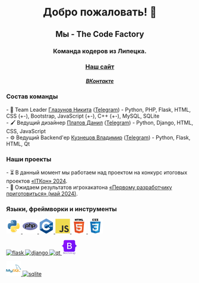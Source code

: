 <h1 align="center">Добро пожаловать! 👋</h1> 
<h2 align="center">Мы - The Code Factory</h2>
<h3 align="center">Команда кодеров из Липецка.</h3>

<h3 align="center"><a href="https://the-code-factory-team.github.io/">Наш сайт</a></h3>
<h5 align="center"><a href="https://vk.com/club225982291">ВКонтакте</a></h5>

<h3 align="left">Состав команды</h3>
- 🎩 Team Leader <a href="https://github.com/ERKYNIS">Глазунов Никита</a> (<a href="https://t.me/nekitbelkin">Telegram</a>) - Python, PHP, Flask, HTML, CSS (+-), Bootstrap, JavaScript (+-), C++ (+-), MySQL, SQLite
<br>- 🖌 Ведущий дизайнер <a href="https://github.com/Landik48">Платов Данил</a> (<a href="https://t.me/Landik_48">Telegram</a>) - Python, Django, HTML, CSS, JavaScript
<br>- ⚙️ Ведущий Backend'ер <a href="https://github.com/Vovan4ikYT">Кузнецов Владимир</a> (<a href="https://t.me/ZoV4uK">Telegram</a>) - Python, Flask, HTML, Qt

<h3 align="left">Наши проекты</h3>
- ⏳ В данный момент мы работаем над проектом на конкурс итоговых проектов <a href="https://github.com/the-code-factory-team/it-kon-2024">«ITКон» 2024</a>.
<br>- 🔮 Ожидаем результатов игрохакатона <a href="https://github.com/the-code-factory-team/first-developer-ready-may-2024">«Первому разработчику приготовиться» (май 2024)</a>.

<h3 align="left">Языки, фреймворки и инструменты</h3>
<p align="left">
  <a href="https://www.python.org" target="_blank" rel="noreferrer"> <img src="https://raw.githubusercontent.com/devicons/devicon/master/icons/python/python-original.svg" alt="python" width="40" height="40"/> </a>
  <a href="https://www.php.net" target="_blank" rel="noreferrer"> <img src="https://raw.githubusercontent.com/devicons/devicon/master/icons/php/php-original.svg" alt="php" width="40" height="40"/> </a>
  <a href="https://www.w3schools.com/cpp/" target="_blank" rel="noreferrer"> <img src="https://raw.githubusercontent.com/devicons/devicon/master/icons/cplusplus/cplusplus-original.svg" alt="cplusplus" width="40" height="40"/> </a>
  <a href="https://developer.mozilla.org/ru/docs/Web/JavaScript" target="_blank" rel="noreferrer"> <img src="https://raw.githubusercontent.com/devicons/devicon/master/icons/javascript/javascript-original.svg" alt="javascript" width="40" height="40"/> </a>
  <a href="https://www.w3.org/html/" target="_blank" rel="noreferrer"> <img src="https://raw.githubusercontent.com/devicons/devicon/master/icons/html5/html5-original-wordmark.svg" alt="html5" width="40" height="40"/> </a> 
  <a href="https://www.w3schools.com/css/" target="_blank" rel="noreferrer"> <img src="https://raw.githubusercontent.com/devicons/devicon/master/icons/css3/css3-original-wordmark.svg" alt="css3" width="40" height="40"/> </a> 
</p>
<p align="left">  
  <a href="https://flask.palletsprojects.com/" target="_blank" rel="noreferrer"> <img src="https://fantaso.github.io/images/skills-flask.png" alt="flask" width="100" height="40"/> </a>
  <a href="https://www.djangoproject.com/" target="_blank" rel="noreferrer"> <img src="https://cdn.worldvectorlogo.com/logos/django.svg" alt="django" width="40" height="40"/> </a>
  <a href="https://www.qt.io/" target="_blank" rel="noreferrer"> <img src="https://upload.wikimedia.org/wikipedia/commons/0/0b/Qt_logo_2016.svg" alt="qt" width="40" height="40"/> </a>
  <a href="https://getbootstrap.com" target="_blank" rel="noreferrer"> <img src="https://raw.githubusercontent.com/devicons/devicon/master/icons/bootstrap/bootstrap-original-wordmark.svg" alt="bootstrap" width="40" height="40"/> </a>
</p>
<p align="left">
  <a href="https://www.mysql.com/" target="_blank" rel="noreferrer"> <img src="https://raw.githubusercontent.com/devicons/devicon/master/icons/mysql/mysql-original-wordmark.svg" alt="mysql" width="40" height="40"/> </a> 
  <a href="https://www.sqlite.org/" target="_blank" rel="noreferrer"> <img src="https://www.vectorlogo.zone/logos/sqlite/sqlite-icon.svg" alt="sqlite" width="40" height="40"/> </a>
</p>
